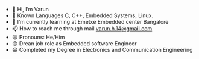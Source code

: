 - 👋 Hi, I’m Varun
- 👀 Known Languages C, C++, Embedded Systems, Linux.
- 🌱 I’m currently learning at Emetxe Embedded center Bangalore
- 📫 How to reach me through mail varun.h.14@gmail.com
- 😄 Pronouns: He/Him
- 😊 Drean job role as Embedded software Engineer
- 😁 Completed my Degree in Electronics and Communication Engineering

<!---
VarunProton/VarunProton is a ✨ special ✨ repository because its `README.md` (this file) appears on your GitHub profile.
You can click the Preview link to take a look at your changes.
--->

